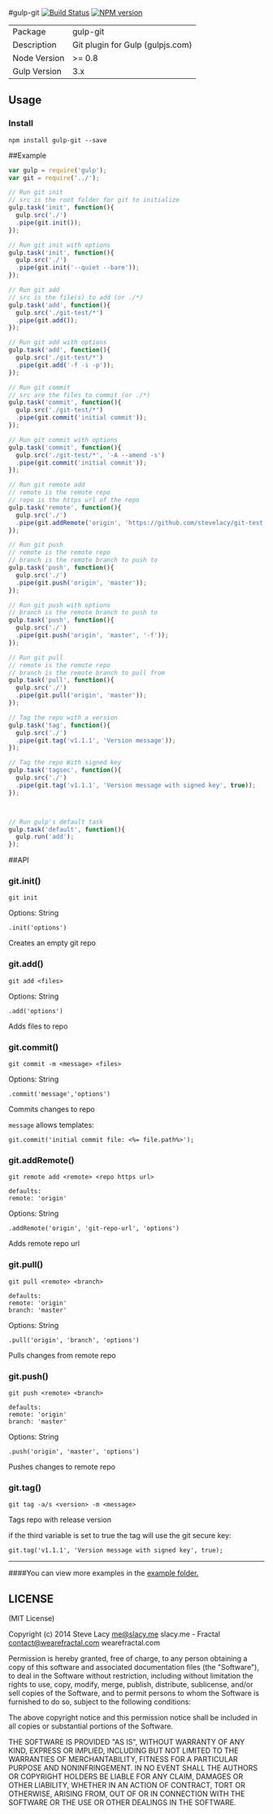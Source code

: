 #gulp-git
[![Build Status](https://travis-ci.org/stevelacy/gulp-git.png?branch=master)](https://travis-ci.org/stevelacy/gulp-git)
[![NPM version](https://badge.fury.io/js/gulp-git.png)](http://badge.fury.io/js/gulp-git)

<table>
<tr> 
<td>Package</td><td>gulp-git</td>
</tr>
<tr>
<td>Description</td>
<td>Git plugin for Gulp (gulpjs.com)</td>
</tr>
<tr>
<td>Node Version</td>
<td>>= 0.8</td>
</tr>
<tr>
<td>Gulp Version</td>
<td>3.x</td>
</tr>
</table>

## Usage
### Install
    npm install gulp-git --save

##Example

```javascript
var gulp = require('gulp');
var git = require('../');

// Run git init 
// src is the root folder for git to initialize
gulp.task('init', function(){
  gulp.src('./')
  .pipe(git.init());
});

// Run git init with options
gulp.task('init', function(){
  gulp.src('./')
  .pipe(git.init('--quiet --bare'));
});

// Run git add 
// src is the file(s) to add (or ./*)
gulp.task('add', function(){
  gulp.src('./git-test/*')
  .pipe(git.add());
});

// Run git add with options
gulp.task('add', function(){
  gulp.src('./git-test/*')
  .pipe(git.add('-f -i -p'));
});

// Run git commit
// src are the files to commit (or ./*)
gulp.task('commit', function(){
  gulp.src('./git-test/*')
  .pipe(git.commit('initial commit'));
});

// Run git commit with options
gulp.task('commit', function(){
  gulp.src('./git-test/*', '-A --amend -s')
  .pipe(git.commit('initial commit'));
});

// Run git remote add
// remote is the remote repo
// repo is the https url of the repo
gulp.task('remote', function(){
  gulp.src('./')
  .pipe(git.addRemote('origin', 'https://github.com/stevelacy/git-test'));
});

// Run git push 
// remote is the remote repo
// branch is the remote branch to push to
gulp.task('push', function(){
  gulp.src('./')
  .pipe(git.push('origin', 'master'));
});

// Run git push with options
// branch is the remote branch to push to
gulp.task('push', function(){
  gulp.src('./')
  .pipe(git.push('origin', 'master', '-f'));
});

// Run git pull
// remote is the remote repo
// branch is the remote branch to pull from
gulp.task('pull', function(){
  gulp.src('./')
  .pipe(git.pull('origin', 'master'));
});

// Tag the repo with a version
gulp.task('tag', function(){
  gulp.src('./')
  .pipe(git.tag('v1.1.1', 'Version message'));
});

// Tag the repo With signed key
gulp.task('tagsec', function(){
  gulp.src('./')
  .pipe(git.tag('v1.1.1', 'Version message with signed key', true));
});



// Run gulp's default task
gulp.task('default', function(){
  gulp.run('add');
});

```

##API

### git.init()
`git init`

Options: String

`.init('options')`

Creates an empty git repo

### git.add()
`git add <files>`

Options: String

`.add('options')`

Adds files to repo

### git.commit()
`git commit -m <message> <files>`

Options: String

`.commit('message','options')`

Commits changes to repo

`message` allows templates:

`git.commit('initial commit file: <%= file.path%>');`

### git.addRemote()
`git remote add <remote> <repo https url>`

    defaults:
    remote: 'origin'

Options: String

`.addRemote('origin', 'git-repo-url', 'options')`

Adds remote repo url

### git.pull()
`git pull <remote> <branch>`

    defaults:
    remote: 'origin'
    branch: 'master'

Options: String

`.pull('origin', 'branch', 'options')`

Pulls changes from remote repo

### git.push()
`git push <remote> <branch>`

    defaults:
    remote: 'origin'
    branch: 'master'

Options: String

`.push('origin', 'master', 'options')`

Pushes changes to remote repo

### git.tag()
`git tag -a/s <version> -m <message>`

Tags repo with release version

if the third variable is set to true the tag will use the git secure key:

`git.tag('v1.1.1', 'Version message with signed key', true);`

***




####You can view more examples in the [example folder.](https://github.com/stevelacy/gulp-git/tree/master/examples)



## LICENSE

(MIT License)

Copyright (c) 2014 Steve Lacy <me@slacy.me> slacy.me - Fractal <contact@wearefractal.com> wearefractal.com

Permission is hereby granted, free of charge, to any person obtaining
a copy of this software and associated documentation files (the
"Software"), to deal in the Software without restriction, including
without limitation the rights to use, copy, modify, merge, publish,
distribute, sublicense, and/or sell copies of the Software, and to
permit persons to whom the Software is furnished to do so, subject to
the following conditions:

The above copyright notice and this permission notice shall be
included in all copies or substantial portions of the Software.

THE SOFTWARE IS PROVIDED "AS IS", WITHOUT WARRANTY OF ANY KIND,
EXPRESS OR IMPLIED, INCLUDING BUT NOT LIMITED TO THE WARRANTIES OF
MERCHANTABILITY, FITNESS FOR A PARTICULAR PURPOSE AND
NONINFRINGEMENT. IN NO EVENT SHALL THE AUTHORS OR COPYRIGHT HOLDERS BE
LIABLE FOR ANY CLAIM, DAMAGES OR OTHER LIABILITY, WHETHER IN AN ACTION
OF CONTRACT, TORT OR OTHERWISE, ARISING FROM, OUT OF OR IN CONNECTION
WITH THE SOFTWARE OR THE USE OR OTHER DEALINGS IN THE SOFTWARE.
